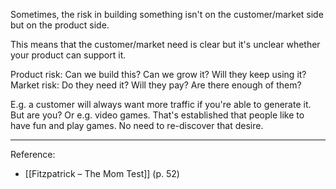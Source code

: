 Sometimes, the risk in building something isn't on the customer/market side but on the product side.

This means that the customer/market need is clear but it's unclear whether your product can support it.

Product risk: Can we build this? Can we grow it? Will they keep using it?
Market risk: Do they need it? Will they pay? Are there enough of them?

E.g. a customer will always want more traffic if you're able to generate it. But are you?
Or e.g. video games. That's established that people like to have fun and play games. No need to re-discover that desire.

---

Reference:
- [[Fitzpatrick – The Mom Test]] (p. 52)